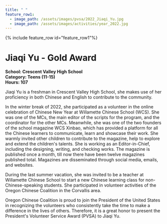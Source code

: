 ```yaml
---
title: " "
feature_row1:
  - image_path: /assets/images/pvsa/2022_Jiaqi_Yu.jpg
  - image_path: /assets/images/activities/year_2022.jpg
---
```


{% include feature_row id="feature_row1"%}

# Jiaqi Yu - Gold Award

**School: Crescent Valley High School**  
**Category: Teens (11-15)**  
**Hours: 107**  

Jiaqi Yu is a freshman in Crescent Valley High School, she makes use of her proficiency in both Chinese and English to contribute to the community.

In the winter break of 2022, she participated as a volunteer in the online celebration of Chinese New Year at Willamette Chinese School (WCS). She was one of the MCs, the  main editor of the scripts for the program, and the coordinator for the other MCs. Meanwhile, she was one of the two founders of the school magazine WCS Xinbao, which has provided a platform for all the Chinese learners to communicate, learn and showcase their work. She warmly invited other children to contribute to the magazine, help to explore and extend the children's talents. She is working as an Editor-in-Chief, including the designing, writing, and checking works. The magazine is published once a month, till now there have been twelve magazines published total. Magazines are disseminated through social media, emails, and websites.

During the last summer vacation, she was invited to be a teacher at Willamette Chinese School to start a new Chinese learning class for non-Chinese-speaking students.
She participated in volunteer activities of the Oregon Chinese Coalition in the Corvallis area.

Oregon Chinese Coalition is proud to join the President of the United States in recognizing the volunteers who consistently take the time to make a difference in the lives of others. Therefore, it is a great honor to present the President's Volunteer Service Award (PVSA) to Jiaqi Yu.
